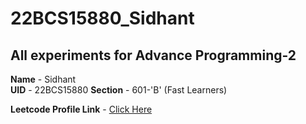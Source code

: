 # 22BCS15880_Sidhant

## All experiments for Advance Programming-2

**Name** - Sidhant  
**UID** - 22BCS15880 
**Section** - 601-'B' (Fast Learners)  

**Leetcode Profile Link** - [Click Here](https://leetcode.com/u/Sidhant_manchanda/)
